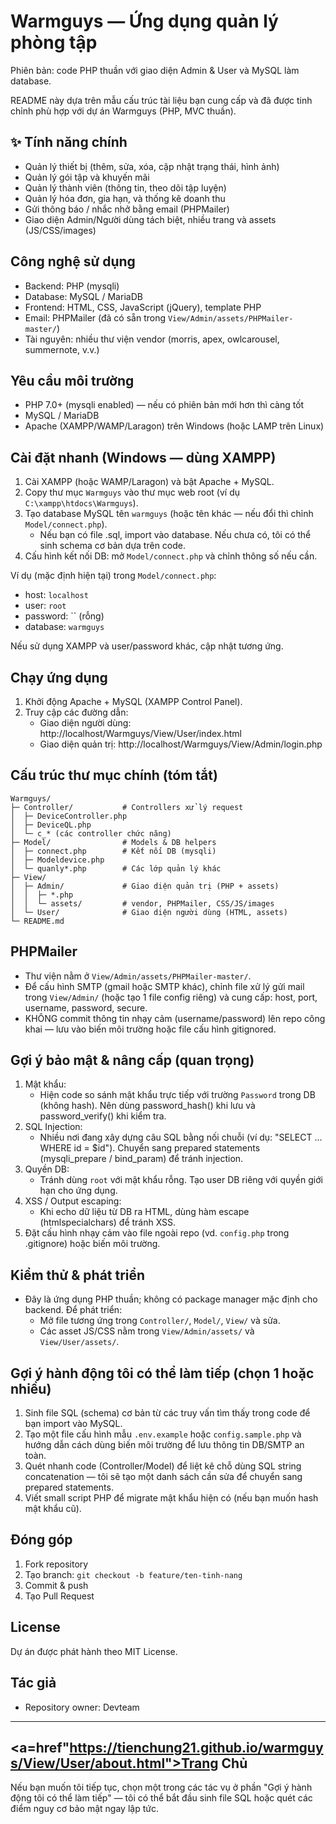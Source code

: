 [//]: # (Warmguys — README phiên bản chi tiết)

# Warmguys — Ứng dụng quản lý phòng tập

Phiên bản: code PHP thuần với giao diện Admin & User và MySQL làm database.

README này dựa trên mẫu cấu trúc tài liệu bạn cung cấp và đã được tinh chỉnh phù hợp với dự án Warmguys (PHP, MVC thuần).

## ✨ Tính năng chính

- Quản lý thiết bị (thêm, sửa, xóa, cập nhật trạng thái, hình ảnh)
- Quản lý gói tập và khuyến mãi
- Quản lý thành viên (thông tin, theo dõi tập luyện)
- Quản lý hóa đơn, gia hạn, và thống kê doanh thu
- Gửi thông báo / nhắc nhở bằng email (PHPMailer)
- Giao diện Admin/Người dùng tách biệt, nhiều trang và assets (JS/CSS/images)

## Công nghệ sử dụng

- Backend: PHP (mysqli)
- Database: MySQL / MariaDB
- Frontend: HTML, CSS, JavaScript (jQuery), template PHP
- Email: PHPMailer (đã có sẵn trong `View/Admin/assets/PHPMailer-master/`)
- Tài nguyên: nhiều thư viện vendor (morris, apex, owlcarousel, summernote, v.v.)

## Yêu cầu môi trường

- PHP 7.0+ (mysqli enabled) — nếu có phiên bản mới hơn thì càng tốt
- MySQL / MariaDB
- Apache (XAMPP/WAMP/Laragon) trên Windows (hoặc LAMP trên Linux)

## Cài đặt nhanh (Windows — dùng XAMPP)

1. Cài XAMPP (hoặc WAMP/Laragon) và bật Apache + MySQL.
2. Copy thư mục `Warmguys` vào thư mục web root (ví dụ `C:\xampp\htdocs\Warmguys`).
3. Tạo database MySQL tên `warmguys` (hoặc tên khác — nếu đổi thì chỉnh `Model/connect.php`).
   - Nếu bạn có file .sql, import vào database. Nếu chưa có, tôi có thể sinh schema cơ bản dựa trên code.
4. Cấu hình kết nối DB: mở `Model/connect.php` và chỉnh thông số nếu cần.

Ví dụ (mặc định hiện tại) trong `Model/connect.php`:

 - host: `localhost`
 - user: `root`
 - password: `` (rỗng)
 - database: `warmguys`

Nếu sử dụng XAMPP và user/password khác, cập nhật tương ứng.

## Chạy ứng dụng

1. Khởi động Apache + MySQL (XAMPP Control Panel).
2. Truy cập các đường dẫn:
   - Giao diện người dùng: http://localhost/Warmguys/View/User/index.html
   - Giao diện quản trị: http://localhost/Warmguys/View/Admin/login.php

## Cấu trúc thư mục chính (tóm tắt)

```
Warmguys/
├─ Controller/           # Controllers xử lý request
│  ├─ DeviceController.php
│  ├─ DeviceQL.php
│  └─ c_* (các controller chức năng)
├─ Model/                # Models & DB helpers
│  ├─ connect.php        # Kết nối DB (mysqli)
│  ├─ Modeldevice.php
│  └─ quanly*.php        # Các lớp quản lý khác
├─ View/
│  ├─ Admin/             # Giao diện quản trị (PHP + assets)
│  │  ├─ *.php
│  │  └─ assets/         # vendor, PHPMailer, CSS/JS/images
│  └─ User/              # Giao diện người dùng (HTML, assets)
└─ README.md
```

## PHPMailer

- Thư viện nằm ở `View/Admin/assets/PHPMailer-master/`.
- Để cấu hình SMTP (gmail hoặc SMTP khác), chỉnh file xử lý gửi mail trong `View/Admin/` (hoặc tạo 1 file config riêng) và cung cấp: host, port, username, password, secure.
- KHÔNG commit thông tin nhạy cảm (username/password) lên repo công khai — lưu vào biến môi trường hoặc file cấu hình gitignored.

## Gợi ý bảo mật & nâng cấp (quan trọng)

1. Mật khẩu:
   - Hiện code so sánh mật khẩu trực tiếp với trường `Password` trong DB (không hash). Nên dùng password_hash() khi lưu và password_verify() khi kiểm tra.
2. SQL Injection:
   - Nhiều nơi đang xây dựng câu SQL bằng nối chuỗi (ví dụ: "SELECT ... WHERE id = $id"). Chuyển sang prepared statements (mysqli_prepare / bind_param) để tránh injection.
3. Quyền DB:
   - Tránh dùng `root` với mật khẩu rỗng. Tạo user DB riêng với quyền giới hạn cho ứng dụng.
4. XSS / Output escaping:
   - Khi echo dữ liệu từ DB ra HTML, dùng hàm escape (htmlspecialchars) để tránh XSS.
5. Đặt cấu hình nhạy cảm vào file ngoài repo (vd. `config.php` trong .gitignore) hoặc biến môi trường.

## Kiểm thử & phát triển

- Đây là ứng dụng PHP thuần; không có package manager mặc định cho backend. Để phát triển:
  - Mở file tương ứng trong `Controller/`, `Model/`, `View/` và sửa.
  - Các asset JS/CSS nằm trong `View/Admin/assets/` và `View/User/assets/`.

## Gợi ý hành động tôi có thể làm tiếp (chọn 1 hoặc nhiều)

1. Sinh file SQL (schema) cơ bản từ các truy vấn tìm thấy trong code để bạn import vào MySQL.
2. Tạo một file cấu hình mẫu `.env.example` hoặc `config.sample.php` và hướng dẫn cách dùng biến môi trường để lưu thông tin DB/SMTP an toàn.
3. Quét nhanh code (Controller/Model) để liệt kê chỗ dùng SQL string concatenation — tôi sẽ tạo một danh sách cần sửa để chuyển sang prepared statements.
4. Viết small script PHP để migrate mật khẩu hiện có (nếu bạn muốn hash mật khẩu cũ).

## Đóng góp

1. Fork repository
2. Tạo branch: `git checkout -b feature/ten-tinh-nang`
3. Commit & push
4. Tạo Pull Request

## License

Dự án được phát hành theo MIT License.

## Tác giả

- Repository owner: Devteam

---
## <a=href"https://tienchung21.github.io/warmguys/View/User/about.html">Trang Chủ</a>


Nếu bạn muốn tôi tiếp tục, chọn một trong các tác vụ ở phần "Gợi ý hành động tôi có thể làm tiếp" — tôi có thể bắt đầu sinh file SQL hoặc quét các điểm nguy cơ bảo mật ngay lập tức.


